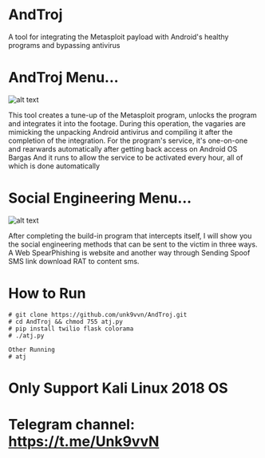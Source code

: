 # AndTroj
A tool for integrating the Metasploit payload with Android's healthy programs and bypassing antivirus

# AndTroj Menu...

![alt text][logo]

[logo]: https://raw.githubusercontent.com/unk9vvn/AndTroj/master/ATJ.jpg "Logo Title Text 2"


This tool creates a tune-up of the Metasploit program, unlocks the program and integrates it into the footage. During this operation, the vagaries are mimicking the unpacking Android antivirus and compiling it after the completion of the integration. For the program's service, it's one-on-one and rearwards automatically after getting back access on Android OS Bargas And it runs to allow the service to be activated every hour, all of which is done automatically

# Social Engineering Menu...

![alt text](https://raw.githubusercontent.com/unk9vvn/AndTroj/master/SEA.jpg)


After completing the build-in program that intercepts itself, I will show you the social engineering methods that can be sent to the victim in three ways. A Web SpearPhishing is website and another way through Sending Spoof SMS link download RAT to content sms.

# How to Run
```
# git clone https://github.com/unk9vvn/AndTroj.git
# cd AndTroj && chmod 755 atj.py
# pip install twilio flask colorama
# ./atj.py

Other Running
# atj
```
# Only Support Kali Linux 2018 OS

# Telegram channel: https://t.me/Unk9vvN
